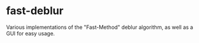 # fast-deblur
Various implementations of the "Fast-Method" deblur algorithm, as well as a GUI for easy usage.
